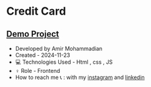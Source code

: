 # Credit Card

 [Demo Project](https://amirmohammadianaftah.github.io/creditcard/)
  - 
- Developed by Amir Mohammadian
- Created - 2024-11-23
- 💻 Technologies Used - Html , css , JS
- ♀️ Role - Frontend
- How to reach me 📞 : with my [instagram](https://www.instagram.com/amirmohammadian.web) and [linkedin](https://www.linkedin.com/in/amir-mohammadian-aa571b31b/)
